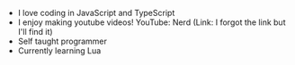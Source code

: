 - I love coding in JavaScript and TypeScript
- I enjoy making youtube videos! YouTube: Nerd (Link: I forgot the link but I'll find it)
- Self taught programmer
- Currently learning Lua
